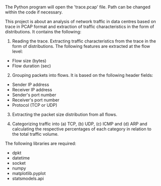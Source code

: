 The Python program will open the 'trace.pcap' file. Path can be changed within the code if necessary.

This project is about an analysis of network traffic in data centres based on trace in PCAP format and extraction of traffic characteristics in the form of distributions. It contains the following:

1. Reading the trace. Extracting traffic characteristics from the trace in the form of distributions. The following features are extracted at the flow level:
- Flow size (bytes)
- Flow duration (sec)

2. Grouping packets into flows. It is based on the following header fields:
- Sender IP address
- Receiver IP address
- Sender's port number
- Receiver's port number
- Protocol (TCP or UDP)

3. Extracting the packet size distribution from all flows.

4. Categorizing traffic into (a) TCP, (b) UDP, (c) ICMP and (d) ARP and calculating the respective percentages of each category in relation to the total traffic volume.


The following libraries are required:
- dpkt
- datetime
- socket
- numpy
- matplotlib.pyplot
- statsmodels.api
